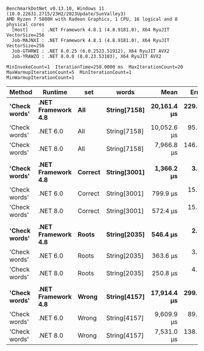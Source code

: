 ```

BenchmarkDotNet v0.13.10, Windows 11 (10.0.22631.2715/23H2/2023Update/SunValley3)
AMD Ryzen 7 5800H with Radeon Graphics, 1 CPU, 16 logical and 8 physical cores
  [Host]     : .NET Framework 4.8.1 (4.8.9181.0), X64 RyuJIT VectorSize=256
  Job-MAJNXI : .NET Framework 4.8.1 (4.8.9181.0), X64 RyuJIT VectorSize=256
  Job-GTHRWI : .NET 6.0.25 (6.0.2523.51912), X64 RyuJIT AVX2
  Job-YRAWZO : .NET 8.0.0 (8.0.23.53103), X64 RyuJIT AVX2

MinInvokeCount=1  IterationTime=250.0000 ms  MaxIterationCount=20  
MaxWarmupIterationCount=5  MinIterationCount=1  MinWarmupIterationCount=1  

```
| Method        | Runtime            | set     | words        | Mean        | Error     | StdDev   | Min         | Max         | Median      | Ratio |
|-------------- |------------------- |-------- |------------- |------------:|----------:|---------:|------------:|------------:|------------:|------:|
| **&#39;Check words&#39;** | **.NET Framework 4.8** | **All**     | **String[7158]** | **20,161.4 μs** | **229.37 μs** | **35.49 μs** | **20,130.5 μs** | **20,209.5 μs** | **20,152.8 μs** |  **2.01** |
| &#39;Check words&#39; | .NET 6.0           | All     | String[7158] | 10,052.6 μs |  95.40 μs | 14.76 μs | 10,033.5 μs | 10,068.8 μs | 10,054.0 μs |  1.00 |
| &#39;Check words&#39; | .NET 8.0           | All     | String[7158] |  7,966.8 μs | 146.42 μs | 22.66 μs |  7,940.4 μs |  7,994.9 μs |  7,965.9 μs |  0.79 |
|               |                    |         |              |             |           |          |             |             |             |       |
| **&#39;Check words&#39;** | **.NET Framework 4.8** | **Correct** | **String[3001]** |  **1,366.2 μs** |   **3.80 μs** |  **0.59 μs** |  **1,365.5 μs** |  **1,366.9 μs** |  **1,366.2 μs** |  **1.71** |
| &#39;Check words&#39; | .NET 6.0           | Correct | String[3001] |    799.9 μs |  15.06 μs |  0.83 μs |    799.3 μs |    800.8 μs |    799.4 μs |  1.00 |
| &#39;Check words&#39; | .NET 8.0           | Correct | String[3001] |    572.4 μs |  15.67 μs | 18.04 μs |    552.0 μs |    605.2 μs |    564.0 μs |  0.74 |
|               |                    |         |              |             |           |          |             |             |             |       |
| **&#39;Check words&#39;** | **.NET Framework 4.8** | **Roots**   | **String[2035]** |    **546.4 μs** |   **2.15 μs** |  **0.12 μs** |    **546.3 μs** |    **546.5 μs** |    **546.4 μs** |  **1.50** |
| &#39;Check words&#39; | .NET 6.0           | Roots   | String[2035] |    363.6 μs |   3.13 μs |  0.17 μs |    363.4 μs |    363.8 μs |    363.7 μs |  1.00 |
| &#39;Check words&#39; | .NET 8.0           | Roots   | String[2035] |    250.8 μs |   4.13 μs |  1.07 μs |    250.0 μs |    252.0 μs |    250.0 μs |  0.69 |
|               |                    |         |              |             |           |          |             |             |             |       |
| **&#39;Check words&#39;** | **.NET Framework 4.8** | **Wrong**   | **String[4157]** | **17,914.4 μs** | **299.25 μs** | **16.40 μs** | **17,903.5 μs** | **17,933.3 μs** | **17,906.4 μs** |  **1.86** |
| &#39;Check words&#39; | .NET 6.0           | Wrong   | String[4157] |  9,609.9 μs |  89.90 μs |  4.93 μs |  9,604.8 μs |  9,614.6 μs |  9,610.3 μs |  1.00 |
| &#39;Check words&#39; | .NET 8.0           | Wrong   | String[4157] |  7,531.0 μs | 138.79 μs | 82.59 μs |  7,442.4 μs |  7,642.6 μs |  7,533.3 μs |  0.78 |
